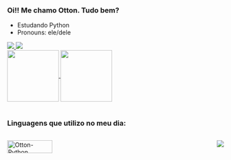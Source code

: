 ### Oi!! Me chamo Otton. Tudo bem?

- Estudando Python
- Pronouns: ele/dele

<div>
  <a href="https://instagram.com/otton_b" target="_blank">
    <img src="https://img.shields.io/badge/-Instagram-%23E4405F?style=for-the-badge&logo=instagram&logoColor=white" target="_blank">
  </a>
  <a href="https://www.linkedin.com/in/otton-vinicius-2a6545269" target="_blank">
    <img src="https://img.shields.io/badge/-LinkedIn-%230077B5?style=for-the-badge&logo=linkedin&logoColor=white" target="_blank">
  </a>
</div>
<a href="https://github.com/Ott-on">
  <img height=120 align="center" src="https://github-readme-stats.vercel.app/api?username=Ott-on&theme=radical" />
</a>
<a href="https://github.com/Ott-on">
  <img height=120 align="center" src="https://github-readme-stats.vercel.app/api/top-langs?username=Ott-on&layout=compact&langs_count=8&card_width=320&theme=radical" />
</a>
<div style="display: inline_block"><br>

### Linguagens que utilizo no meu dia:
  
  ##
  <img align="center" alt="Otton-Python" height="30" width="105" src="https://img.shields.io/badge/Python-3776AB?style=for-the-badge&logo=python&logoColor=white">
  <img align="right" src="https://media.tenor.com/O4s6UInb7REAAAAi/orange-justice-sonic-the-hedgehog.gif">
</div>
